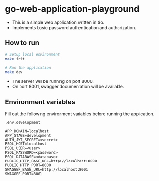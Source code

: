# go-web-application-playground

- This is a simple web application written in Go.
- Implements basic password authentication and authorization.

## How to run

```bash
# Setup local environment
make init

# Run the application
make dev
```

- The server will be running on port 8000.
- On port 8001, swagger documentation will be available.

## Environment variables

Fill out the following environment variables before running the application.

`.env.development`

```
APP_DOMAIN=localhost
APP_STAGE=development
AUTH_JWT_SECRET=<secret>
PSQL_HOST=localhost
PSQL_USER=<user>
PSQL_PASSWORD=<password>
PSQL_DATABASE=<database>
PUBLIC_HTTP_BASE_URL=http://localhost:8000
PUBLIC_HTTP_PORT=8000
SWAGGER_BASE_URL=http://localhost:8001
SWAGGER_PORT=8001
```

